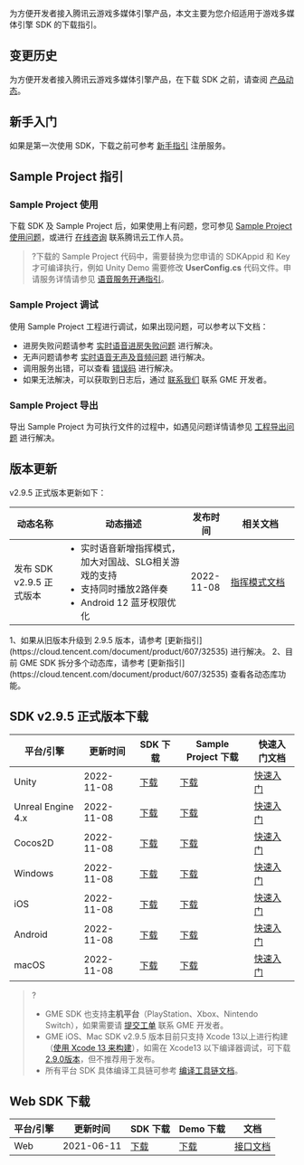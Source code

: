 为方便开发者接入腾讯云游戏多媒体引擎产品，本文主要为您介绍适用于游戏多媒体引擎 SDK 的下载指引。

## 变更历史

为方便开发者接入腾讯云游戏多媒体引擎产品，在下载 SDK 之前，请查阅 [产品动态](https://cloud.tencent.com/document/product/607/41876)。

## 新手入门

如果是第一次使用 SDK，下载之前可参考 [新手指引](https://cloud.tencent.com/document/product/607/51583) 注册服务。

## Sample Project 指引

### Sample Project 使用

下载 SDK 及 Sample Project 后，如果使用上有问题，您可参见 [Sample Project使用问题](https://cloud.tencent.com/document/product/607/51456)，或进行 [在线咨询](https://cloud.tencent.com/online-service?from=connect-us) 联系腾讯云工作人员。

> ?下载的 Sample Project 代码中，需要替换为您申请的 SDKAppid 和 Key 才可编译执行，例如 Unity Demo 需要修改 **UserConfig.cs** 代码文件。申请服务详情请参见 [语音服务开通指引](https://cloud.tencent.com/document/product/607/10782)。

### Sample Project 调试

使用 Sample Project 工程进行调试，如果出现问题，可以参考以下文档：

- 进房失败问题请参考 [实时语音进房失败问题](https://cloud.tencent.com/document/product/607/51462) 进行解决。
- 无声问题请参考 [实时语音无声及音频问题](https://cloud.tencent.com/document/product/607/51463) 进行解决。
- 调用服务出错，可以查看 [错误码](https://cloud.tencent.com/document/product/607/15173) 进行解决。
- 如果无法解决，可以获取到日志后，通过 [联系我们](https://cloud.tencent.com/document/product/607/48708) 联系 GME 开发者。



### Sample Project 导出

导出 Sample Project 为可执行文件的过程中，如遇见问题详情请参见 [工程导出问题](https://cloud.tencent.com/document/product/607/51457) 进行解决。

## 版本更新

v2.9.5 正式版本更新如下：

<table >
<thead>
<tr>
<th width="18%">动态名称</th>
<th width="44%">动态描述</th>
 <th width="14%">发布时间</th>  
<th width="24%">相关文档</th>
</tr>
</thead>
<tbody><tr>
<td>发布 SDK v2.9.5 正式版本</td>
<td ><ul style="margin:0;">
<li >实时语音新增指挥模式，加大对国战、SLG相关游戏的支持</li>
<li >支持同时播放2路伴奏</li>
<li >Android 12 蓝牙权限优化</li>
</ul ></td>
<td>2022-11-08</td> 
<td><a href="https://cloud.tencent.com/document/product/607/78847">指挥模式文档</a></td>
</tr>
</tbody></table>



<dx-alert infotype="notice" title="更新注意">
1、如果从旧版本升级到 2.9.5 版本，请参考 [更新指引](https://cloud.tencent.com/document/product/607/32535) 进行解决。
2、目前 GME SDK 拆分多个动态库，请参考 [更新指引](https://cloud.tencent.com/document/product/607/32535) 查看各动态库功能。
</dx-alert>



## SDK v2.9.5 正式版本下载

| 平台/引擎         | 更新时间   | SDK 下载                                                     | Sample Project 下载                                          | 快速入门文档                                                 |
| ----------------- | ---------- | ------------------------------------------------------------ | ------------------------------------------------------------ | ------------------------------------------------------------ |
| Unity             | 2022-11-08 | [下载](https://dldir1v6.qq.com/hudongzhibo/QCloud_TGP/GME/GME2.9.5/Other/GME_Unity_Audio_WithPlugins_SDK_2.9.5.4ba50d28.zip) | [下载](https://dldir1v6.qq.com/hudongzhibo/QCloud_TGP/GME/GME2.9.5/Other/GME_Unity_Audio_WithPlugins_Demo_2.9.5.4ba50d28.zip) | [快速入门](https://cloud.tencent.com/document/product/607/18248) |
| Unreal Engine 4.x |  2022-11-08 | [下载](https://dldir1v6.qq.com/hudongzhibo/QCloud_TGP/GME/GME2.9.5/Other/GME_Unreal422_Audio_WithPlugins_SDK_2.9.5.4ba50d28.zip) | [下载](https://dldir1v6.qq.com/hudongzhibo/QCloud_TGP/GME/GME2.9.5/Other/GME_Unreal422_Audio_WithPlugins_Demo_2.9.5.4ba50d28.zip) | [快速入门](https://cloud.tencent.com/document/product/607/18267) |
| Cocos2D           |  2022-11-08 | [下载](https://dldir1v6.qq.com/hudongzhibo/QCloud_TGP/GME/GME2.9.5/Other/GME_Cocos_Audio_WithPlugins_SDK_2.9.5.4ba50d28.zip) | [下载](https://dldir1v6.qq.com/hudongzhibo/QCloud_TGP/GME/GME2.9.5/Other/GME_Cocos_Audio_WithPlugins_Demo_2.9.5.4ba50d28.zip) | [快速入门](https://cloud.tencent.com/document/product/607/18292) |
| Windows           | 2022-11-08 | [下载](https://dldir1v6.qq.com/hudongzhibo/QCloud_TGP/GME/GME2.9.5/Windows/GME_Windows_audio_sdk_2.9.5.83c5106c.zip) | [下载](https://dldir1v6.qq.com/hudongzhibo/QCloud_TGP/GME/GME2.9.5/Windows/GME_Windows_audio_example_project_2.9.5.83c5106c.zip) | [快速入门](https://cloud.tencent.com/document/product/607/56374) |
| iOS               | 2022-11-08 | [下载](https://dldir1v6.qq.com/hudongzhibo/QCloud_TGP/GME/GME2.9.5/iOS/GME_ios_audio_sdk_2.9.5.83c5106c.zip) | [下载](https://dldir1v6.qq.com/hudongzhibo/QCloud_TGP/GME/GME2.9.5/iOS/GME_ios_audio_example_2.9.5.83c5106c.zip) | [快速入门](https://cloud.tencent.com/document/product/607/56374) |
| Android           | 2022-11-08 | [下载](https://dldir1v6.qq.com/hudongzhibo/QCloud_TGP/GME/GME2.9.5/Android/GME_android_audio_sdk_2.9.5.83c5106c.zip) | [下载](https://dldir1v6.qq.com/hudongzhibo/QCloud_TGP/GME/GME2.9.4/Android/GME_android_audio_example_2.9.4.6a1a3105.zip) | [快速入门](https://cloud.tencent.com/document/product/607/56374) |
| macOS             | 2022-11-08| [下载](https://dldir1v6.qq.com/hudongzhibo/QCloud_TGP/GME/GME2.9.5/Mac/GME_mac_audio_sdk_2.9.5.83c5106c.zip) | [下载](https://dldir1v6.qq.com/hudongzhibo/QCloud_TGP/GME/GME2.9.5/Mac/GME_mac_audio_demo_2.9.5.83c5106c.zip) | [快速入门](https://cloud.tencent.com/document/product/607/56374) |



> ?
>
> - GME SDK 也支持**主机平台**（PlayStation、Xbox、Nintendo Switch），如果需要请 [提交工单](https://console.cloud.tencent.com/workorder/category) 联系 GME 开发者。
> - GME iOS、Mac SDK v2.9.5 版本目前只支持 Xcode 13以上进行构建（[使用 Xcode 13 来构建](https://developer.apple.com/ios/submit/)），如需在 Xcode13 以下编译器调试，可下载 [2.9.0版本](https://dldir1v6.qq.com/hudongzhibo/QCloud_TGP/GME/GME2.9.0/iOS/GME_ios_audio_sdk_2.9.0.756c12ea.zip)，但不推荐用于发布。
> - 所有平台 SDK 具体编译工具链可参考 [编译工具链文档](https://cloud.tencent.com/document/product/607/71331)。

## Web SDK 下载

| 平台/引擎 | 更新时间   | SDK 下载                                                     | Demo 下载                                                    | 文档                                                         |
| --------- | ---------- | ------------------------------------------------------------ | ------------------------------------------------------------ | ------------------------------------------------------------ |
| Web       | 2021-06-11 | [下载](https://dldir1.qq.com/hudongzhibo/QCloud_TGP/GME/GME2.8.1/H5/GME_Web_SDK_2.8.1.47.zip) | [下载](https://dldir1.qq.com/hudongzhibo/QCloud_TGP/GME/GME2.8.1/H5/GME_Web_Demo_2.8.1.47.zip) | [接口文档](https://cloud.tencent.com/document/product/607/32157) |


